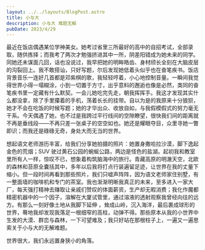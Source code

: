 ```yaml
---
layout: ../../layouts/BlogPost.astro
title: 小与大
description: 小与大 难题无解
pubDate: 2023/4/29
---
```


最近在饭店偶遇某位学神美女。她考过省里三所最好的高中的自招考试，全部录取，随供拣择；而我考了两次才勉强挤进其中一所，阴差阳错成为她未来的同学。同她还未谋面几回，话也没说过，我早把她的明眸皓齿、身材颀长全刻在大脑皮层的沟裂回上。我不敢搭讪，只好写题，尔后发现她低着头似乎也在奋笔疾书。饭店背景音乐一连好几首都是邓紫棋的歌，我轻轻哼着，小心地控制音量。一瞬间我觉得世界小得一塌糊涂，小到一切置于方寸，出乎意料的邂逅也像是必然，类同的奋笔疾书里一定藏有什么默契。一会儿她吃完先走，朝我挥挥手。我这才发现其实什么都没拿，除了手里攥着的手机，荡着长长的挂带。自以为是的我原来十分狼狈，她才不会在吃饭的时候写题；她的才华出众、收放自如，与我假模假式的努力毫无干系。今天偶遇了她，也不过是我跨过平行线间的空隙瞭望，很快我们间的距离就不再是垂线段——不再只差一张桌子的空空如也。她还是耀眼夺目，众里寻她一瞥即识；而我还是碌碌无奇，身处大而无当的世界。

想起语文老师游历丰富，给我们分享她拍摄的照片：她置身撒哈拉沙漠，脚下逸起金色的荒烟；SUV 驶过黄石公园的蜿蜒公路，两边是怪色的盐湖。起初我和教室里所有人一样，惊叹不已，想象着构筑脑海中的旅行。青藏高原的明澈天空，北欧的森林和苔原全囊括其中，多年以后我将打点行装遍留足迹，让世界在我的丈量下缩小。但一段时间再看到那些照片，我们只嘘声阵阵，因为语文老师家住别墅，有一整面墙的咖啡机和专门的茶室。我也渐渐明晰我真正的未来，至多进入一家大厂，每天强打精神去赚取让亲戚们赞叹的体面薪资，生产却无暇消费；我化作魔都精密机器中的一个因子，溶解在大厦试管里，通过溶液的透射观察我曾经向往的远方。有那么一刻好像土地从我脚下延伸 ，耸成山岭，沉入海洋，最后裹成球形的世界，蓦地我却发现我落足一根细窄的高柱，动弹不得。那些原本从我的小世界中生发的大漠、群峦与森林，一下可望难及；我只好站在那根柱子上，一遍又一遍思索关于小与大的无解难题。

世界很大，我们永远置身狭小的角落。
